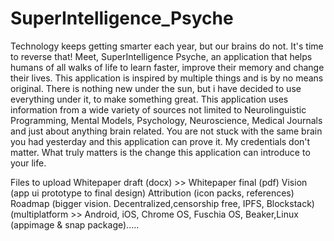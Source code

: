 # SuperIntelligence_Psyche
Technology keeps getting smarter each year, but our brains do not. It's time to reverse that! Meet, SuperIntelligence Psyche, an application that helps humans of all walks of life to learn faster, improve their memory and change their lives. This application is inspired by multiple things and is by no means original. There is nothing new under the sun, but i have decided to use everything under it, to make something great. This application uses information from a wide variety of sources not limited to Neurolinguistic Programming, Mental Models, Psychology, Neuroscience, Medical Journals and just about anything brain related. You are not stuck with the same brain you had yesterday and this application can prove it. My credentials don't matter. What truly matters is the change this application can introduce to your life. 

Files to upload
Whitepaper draft (docx) >> Whitepaper final (pdf)
Vision (app ui prototype to final design)
Attribution (icon packs, references)
Roadmap (bigger vision. Decentralized,censorship free, IPFS, Blockstack) (multiplatform >> Android, iOS, Chrome OS, Fuschia OS, 
Beaker,Linux (appimage & snap package).....
